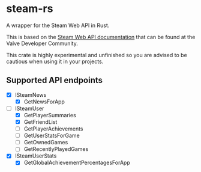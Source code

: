 # steam-rs
A wrapper for the Steam Web API in Rust.

This is based on the [Steam Web API documentation](https://developer.valvesoftware.com/wiki/Steam_Web_API) that can be found at the Valve Developer Community.

This crate is highly experimental and unfinished so you are advised to be cautious when using it in your projects.

## Supported API endpoints
- [x] ISteamNews
  - [x] GetNewsForApp
- [ ] ISteamUser
  - [x] GetPlayerSummaries
  - [x] GetFriendList
  - [ ] GetPlayerAchievements
  - [ ] GetUserStatsForGame
  - [ ] GetOwnedGames
  - [ ] GetRecentlyPlayedGames
- [x] ISteamUserStats
  - [x] GetGlobalAchievementPercentagesForApp